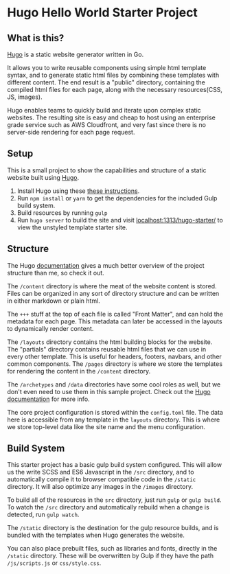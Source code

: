 

# Hugo Hello World Starter Project

## What is this?

[Hugo](https://gohugo.io/) is a static website generator written in Go.  

It allows you to write reusable components using simple html template syntax, and to generate static html files by combining these templates with different content.  The end result is a "public" directory, containing the compiled html files for each page, along with the necessary resources(CSS, JS, images).  

Hugo enables teams to quickly build and iterate upon complex static websites.  The resulting site is easy and cheap to host using an enterprise grade service such as AWS Cloudfront, and very fast since there is no server-side rendering for each page request.


## Setup

This is a small project to show the capabilities and structure of a static website built using [Hugo](https://gohugo.io/).

 1.  Install Hugo using these  [these instructions](https://gohugo.io/overview/installing/).
 2.  Run `npm install` or `yarn` to get the dependencies for the included Gulp build system.
 3.  Build resources by running `gulp`
 4.  Run `hugo server` to build the site and visit [localhost:1313/hugo-starter/](http://localhost:1313/hugo-starter/) to view the unstyled template starter site.

## Structure

The Hugo [documentation](https://gohugo.io/overview/introduction/) gives a much better overview of the project structure than me, so check it out.

The `/content` directory is where the meat of the website content is stored.  Files can be organized in any sort of directory structure and can be written in either markdown or plain html.

The `+++` stuff at the top of each file is called "Front Matter", and can hold the metadata for each page.  This metadata can later be accessed in the layouts to dynamically render content.

The `/layouts` directory contains the html building blocks for the website.  The "partials" directory contains reusable html files that we can use in every other template.  This is useful for headers, footers, navbars, and other common components.  The `/pages` directory is where we store the templates for rendering the content in the `/content` directory.

The `/archetypes` and `/data` directories have some cool roles as well, but we don't even need to use them in this sample project. Check out the [Hugo documentation](https://gohugo.io/overview/introduction/) for more info.

The core project configuration is stored within the `config.toml` file.  The data here is accessible from any template in the `layouts` directory.  This is where we store top-level data like the site name and the menu configuration.

## Build System

This starter project has a basic gulp build system configured.  This will allow us the write SCSS and ES6 Javascript in the `/src` directory, and to automatically compile it to browser compatible code in the `/static` directory.  It will also optimize any images in the `/images` directory.  

To build all of the resources in the `src` directory, just run `gulp` or `gulp build`.  To watch the `/src` directory and automatically rebuild when a change is detected, run `gulp watch`.  

The `/static`  directory is the destination for the gulp resource builds, and is bundled with the templates when Hugo generates the website.  
 
You can also place prebuilt files, such as libraries and fonts, directly in the `/static` directory.  These will be overwritten by Gulp if they have the path `/js/scripts.js` or `css/style.css`. 